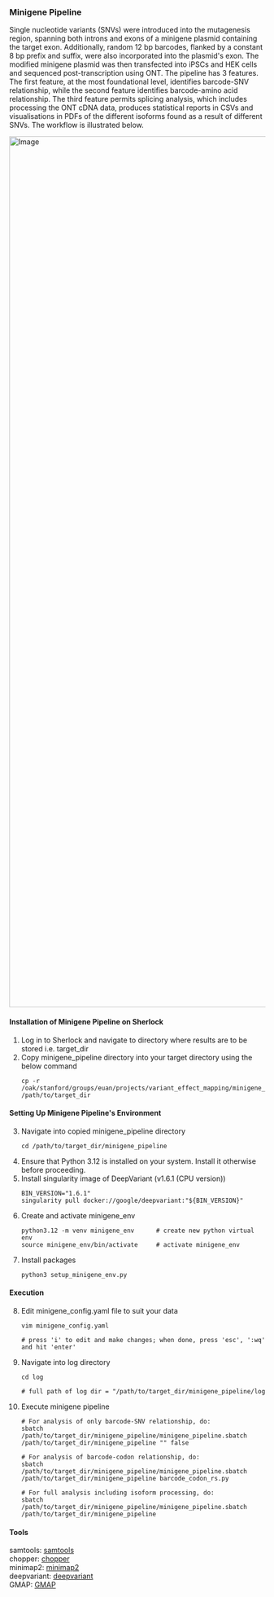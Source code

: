 ### Minigene Pipeline
Single nucleotide variants (SNVs) were introduced into the mutagenesis region, spanning both introns and exons of a minigene plasmid containing the target exon. Additionally, random 12 bp barcodes, flanked by a constant 8 bp prefix and suffix, were also incorporated into the plasmid's exon. The modified minigene plasmid was then transfected into iPSCs and HEK cells and sequenced post-transcription using ONT. The pipeline has 3 features. The first feature, at the most foundational level, identifies barcode-SNV relationship, while the second feature identifies barcode-amino acid relationship. The third feature permits splicing analysis, which includes processing the ONT cDNA data, produces statistical reports in CSVs and visualisations in PDFs of the different isoforms found as a result of different SNVs. The workflow is illustrated below.

<img width="1711" alt="Image" src="https://github.com/user-attachments/assets/fef6b66e-def9-451a-9d4c-22338d8a1f76" />

#### Installation of Minigene Pipeline on Sherlock
1. Log in to Sherlock and navigate to directory where results are to be stored i.e. target_dir
2. Copy minigene_pipeline directory into your target directory using the below command  
   ```  
   cp -r /oak/stanford/groups/euan/projects/variant_effect_mapping/minigene_pipeline /path/to/target_dir
#### Setting Up Minigene Pipeline's Environment
3. Navigate into copied minigene_pipeline directory
   ```
   cd /path/to/target_dir/minigene_pipeline
4. Ensure that Python 3.12 is installed on your system. Install it otherwise before proceeding.
5. Install singularity image of DeepVariant (v1.6.1 (CPU version))
   ```
   BIN_VERSION="1.6.1"
   singularity pull docker://google/deepvariant:"${BIN_VERSION}"
6. Create and activate minigene_env 
   ```
   python3.12 -m venv minigene_env      # create new python virtual env
   source minigene_env/bin/activate     # activate minigene_env
7. Install packages
   ```
   python3 setup_minigene_env.py 
#### Execution
8. Edit minigene_config.yaml file to suit your data
   ```
   vim minigene_config.yaml
   
   # press 'i' to edit and make changes; when done, press 'esc', ':wq' and hit 'enter'
9. Navigate into log directory
   ```
   cd log

   # full path of log dir = "/path/to/target_dir/minigene_pipeline/log
10. Execute minigene pipeline
    ```
    # For analysis of only barcode-SNV relationship, do:
    sbatch /path/to/target_dir/minigene_pipeline/minigene_pipeline.sbatch /path/to/target_dir/minigene_pipeline "" false
    
    # For analysis of barcode-codon relationship, do:
    sbatch /path/to/target_dir/minigene_pipeline/minigene_pipeline.sbatch /path/to/target_dir/minigene_pipeline barcode_codon_rs.py
    
    # For full analysis including isoform processing, do:
    sbatch /path/to/target_dir/minigene_pipeline/minigene_pipeline.sbatch /path/to/target_dir/minigene_pipeline
#### Tools
samtools: [samtools](https://github.com/samtools/samtools)  
chopper: [chopper](https://github.com/wdecoster/chopper)  
minimap2: [minimap2](https://github.com/lh3/minimap)  
deepvariant: [deepvariant](https://github.com/google/deepvariant)   
GMAP: [GMAP](http://research-pub.gene.com/gmap)
